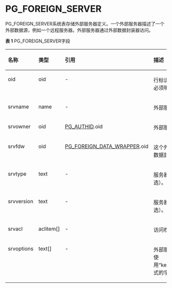# PG\_FOREIGN\_SERVER<a name="ZH-CN_TOPIC_0289900435"></a>

PG\_FOREIGN\_SERVER系统表存储外部服务器定义。一个外部服务器描述了一个外部数据源，例如一个远程服务器。外部服务器通过外部数据封装器访问。

**表 1**  PG\_FOREIGN\_SERVER字段

<a name="zh-cn_topic_0283137431_zh-cn_topic_0237122291_zh-cn_topic_0059777776_t7dd7870947be4ab68057237d5d209289"></a>
<table><thead align="left"><tr id="zh-cn_topic_0283137431_zh-cn_topic_0237122291_zh-cn_topic_0059777776_r12aa703c314242a69d4a25a37f5aa783"><th class="cellrowborder" valign="top" width="16.54%" id="mcps1.2.5.1.1"><p id="zh-cn_topic_0283137431_zh-cn_topic_0237122291_zh-cn_topic_0059777776_a0f76a581e4ff461f9658dfe25bb16fdd"><a name="zh-cn_topic_0283137431_zh-cn_topic_0237122291_zh-cn_topic_0059777776_a0f76a581e4ff461f9658dfe25bb16fdd"></a><a name="zh-cn_topic_0283137431_zh-cn_topic_0237122291_zh-cn_topic_0059777776_a0f76a581e4ff461f9658dfe25bb16fdd"></a>名称</p>
</th>
<th class="cellrowborder" valign="top" width="13.73%" id="mcps1.2.5.1.2"><p id="zh-cn_topic_0283137431_zh-cn_topic_0237122291_zh-cn_topic_0059777776_a9f2e80bb9e584871a6a71000fdbafce6"><a name="zh-cn_topic_0283137431_zh-cn_topic_0237122291_zh-cn_topic_0059777776_a9f2e80bb9e584871a6a71000fdbafce6"></a><a name="zh-cn_topic_0283137431_zh-cn_topic_0237122291_zh-cn_topic_0059777776_a9f2e80bb9e584871a6a71000fdbafce6"></a>类型</p>
</th>
<th class="cellrowborder" valign="top" width="30.259999999999998%" id="mcps1.2.5.1.3"><p id="zh-cn_topic_0283137431_zh-cn_topic_0237122291_zh-cn_topic_0059777776_a12b725cdb377406c9bc771a2f6df43aa"><a name="zh-cn_topic_0283137431_zh-cn_topic_0237122291_zh-cn_topic_0059777776_a12b725cdb377406c9bc771a2f6df43aa"></a><a name="zh-cn_topic_0283137431_zh-cn_topic_0237122291_zh-cn_topic_0059777776_a12b725cdb377406c9bc771a2f6df43aa"></a>引用</p>
</th>
<th class="cellrowborder" valign="top" width="39.47%" id="mcps1.2.5.1.4"><p id="zh-cn_topic_0283137431_zh-cn_topic_0237122291_zh-cn_topic_0059777776_ab41644a0d07d47ee865aa4c27ff1dac1"><a name="zh-cn_topic_0283137431_zh-cn_topic_0237122291_zh-cn_topic_0059777776_ab41644a0d07d47ee865aa4c27ff1dac1"></a><a name="zh-cn_topic_0283137431_zh-cn_topic_0237122291_zh-cn_topic_0059777776_ab41644a0d07d47ee865aa4c27ff1dac1"></a>描述</p>
</th>
</tr>
</thead>
<tbody><tr id="zh-cn_topic_0283137431_zh-cn_topic_0237122291_zh-cn_topic_0059777776_r5e6846928d4644cabf3c50d185a4c60a"><td class="cellrowborder" valign="top" width="16.54%" headers="mcps1.2.5.1.1 "><p id="zh-cn_topic_0283137431_zh-cn_topic_0237122291_zh-cn_topic_0059777776_a1de7ff8084654b0f90f5975670373759"><a name="zh-cn_topic_0283137431_zh-cn_topic_0237122291_zh-cn_topic_0059777776_a1de7ff8084654b0f90f5975670373759"></a><a name="zh-cn_topic_0283137431_zh-cn_topic_0237122291_zh-cn_topic_0059777776_a1de7ff8084654b0f90f5975670373759"></a>oid</p>
</td>
<td class="cellrowborder" valign="top" width="13.73%" headers="mcps1.2.5.1.2 "><p id="zh-cn_topic_0283137431_zh-cn_topic_0237122291_zh-cn_topic_0059777776_a6d16417527e5496f88d5070392f1171c"><a name="zh-cn_topic_0283137431_zh-cn_topic_0237122291_zh-cn_topic_0059777776_a6d16417527e5496f88d5070392f1171c"></a><a name="zh-cn_topic_0283137431_zh-cn_topic_0237122291_zh-cn_topic_0059777776_a6d16417527e5496f88d5070392f1171c"></a>oid</p>
</td>
<td class="cellrowborder" valign="top" width="30.259999999999998%" headers="mcps1.2.5.1.3 "><p id="zh-cn_topic_0283137431_zh-cn_topic_0237122291_zh-cn_topic_0059777776_a2da428d0761a43eaacc7ae4407ecca30"><a name="zh-cn_topic_0283137431_zh-cn_topic_0237122291_zh-cn_topic_0059777776_a2da428d0761a43eaacc7ae4407ecca30"></a><a name="zh-cn_topic_0283137431_zh-cn_topic_0237122291_zh-cn_topic_0059777776_a2da428d0761a43eaacc7ae4407ecca30"></a>-</p>
</td>
<td class="cellrowborder" valign="top" width="39.47%" headers="mcps1.2.5.1.4 "><p id="zh-cn_topic_0283137431_zh-cn_topic_0237122291_zh-cn_topic_0059777776_ae38bb377ec91471cb1a809d13033788b"><a name="zh-cn_topic_0283137431_zh-cn_topic_0237122291_zh-cn_topic_0059777776_ae38bb377ec91471cb1a809d13033788b"></a><a name="zh-cn_topic_0283137431_zh-cn_topic_0237122291_zh-cn_topic_0059777776_ae38bb377ec91471cb1a809d13033788b"></a>行标识符（隐含属性，必须明确选择）。</p>
</td>
</tr>
<tr id="zh-cn_topic_0283137431_zh-cn_topic_0237122291_zh-cn_topic_0059777776_ra0e038b36d474d0fb618671c6fa37235"><td class="cellrowborder" valign="top" width="16.54%" headers="mcps1.2.5.1.1 "><p id="zh-cn_topic_0283137431_zh-cn_topic_0237122291_zh-cn_topic_0059777776_abb387f66925745ff9b59e821c0152019"><a name="zh-cn_topic_0283137431_zh-cn_topic_0237122291_zh-cn_topic_0059777776_abb387f66925745ff9b59e821c0152019"></a><a name="zh-cn_topic_0283137431_zh-cn_topic_0237122291_zh-cn_topic_0059777776_abb387f66925745ff9b59e821c0152019"></a>srvname</p>
</td>
<td class="cellrowborder" valign="top" width="13.73%" headers="mcps1.2.5.1.2 "><p id="zh-cn_topic_0283137431_zh-cn_topic_0237122291_zh-cn_topic_0059777776_ae768768b1cde481d9cc983f5d79bbd83"><a name="zh-cn_topic_0283137431_zh-cn_topic_0237122291_zh-cn_topic_0059777776_ae768768b1cde481d9cc983f5d79bbd83"></a><a name="zh-cn_topic_0283137431_zh-cn_topic_0237122291_zh-cn_topic_0059777776_ae768768b1cde481d9cc983f5d79bbd83"></a>name</p>
</td>
<td class="cellrowborder" valign="top" width="30.259999999999998%" headers="mcps1.2.5.1.3 "><p id="zh-cn_topic_0283137431_zh-cn_topic_0237122291_zh-cn_topic_0059777776_a19bc3228bdc84320a11c06bd220b9d6e"><a name="zh-cn_topic_0283137431_zh-cn_topic_0237122291_zh-cn_topic_0059777776_a19bc3228bdc84320a11c06bd220b9d6e"></a><a name="zh-cn_topic_0283137431_zh-cn_topic_0237122291_zh-cn_topic_0059777776_a19bc3228bdc84320a11c06bd220b9d6e"></a>-</p>
</td>
<td class="cellrowborder" valign="top" width="39.47%" headers="mcps1.2.5.1.4 "><p id="zh-cn_topic_0283137431_zh-cn_topic_0237122291_zh-cn_topic_0059777776_a67c140fa8e6f4876b38523d1f55f3d53"><a name="zh-cn_topic_0283137431_zh-cn_topic_0237122291_zh-cn_topic_0059777776_a67c140fa8e6f4876b38523d1f55f3d53"></a><a name="zh-cn_topic_0283137431_zh-cn_topic_0237122291_zh-cn_topic_0059777776_a67c140fa8e6f4876b38523d1f55f3d53"></a>外部服务器名。</p>
</td>
</tr>
<tr id="zh-cn_topic_0283137431_zh-cn_topic_0237122291_zh-cn_topic_0059777776_r298825dbdf3545e988bab79538becbe9"><td class="cellrowborder" valign="top" width="16.54%" headers="mcps1.2.5.1.1 "><p id="zh-cn_topic_0283137431_zh-cn_topic_0237122291_zh-cn_topic_0059777776_a7ca3ae689a7343b0bc24013ed2678df9"><a name="zh-cn_topic_0283137431_zh-cn_topic_0237122291_zh-cn_topic_0059777776_a7ca3ae689a7343b0bc24013ed2678df9"></a><a name="zh-cn_topic_0283137431_zh-cn_topic_0237122291_zh-cn_topic_0059777776_a7ca3ae689a7343b0bc24013ed2678df9"></a>srvowner</p>
</td>
<td class="cellrowborder" valign="top" width="13.73%" headers="mcps1.2.5.1.2 "><p id="zh-cn_topic_0283137431_zh-cn_topic_0237122291_zh-cn_topic_0059777776_a72a201da7d44473bac900fcfba60073c"><a name="zh-cn_topic_0283137431_zh-cn_topic_0237122291_zh-cn_topic_0059777776_a72a201da7d44473bac900fcfba60073c"></a><a name="zh-cn_topic_0283137431_zh-cn_topic_0237122291_zh-cn_topic_0059777776_a72a201da7d44473bac900fcfba60073c"></a>oid</p>
</td>
<td class="cellrowborder" valign="top" width="30.259999999999998%" headers="mcps1.2.5.1.3 "><p id="zh-cn_topic_0283137431_zh-cn_topic_0237122291_zh-cn_topic_0059777776_a2932189b71384d688806dcdd2b699be4"><a name="zh-cn_topic_0283137431_zh-cn_topic_0237122291_zh-cn_topic_0059777776_a2932189b71384d688806dcdd2b699be4"></a><a name="zh-cn_topic_0283137431_zh-cn_topic_0237122291_zh-cn_topic_0059777776_a2932189b71384d688806dcdd2b699be4"></a><a href="PG_AUTHID.md">PG_AUTHID</a>.oid</p>
</td>
<td class="cellrowborder" valign="top" width="39.47%" headers="mcps1.2.5.1.4 "><p id="zh-cn_topic_0283137431_zh-cn_topic_0237122291_zh-cn_topic_0059777776_a82c86a7c93344941b97a89389082caf9"><a name="zh-cn_topic_0283137431_zh-cn_topic_0237122291_zh-cn_topic_0059777776_a82c86a7c93344941b97a89389082caf9"></a><a name="zh-cn_topic_0283137431_zh-cn_topic_0237122291_zh-cn_topic_0059777776_a82c86a7c93344941b97a89389082caf9"></a>外部服务器的所有者。</p>
</td>
</tr>
<tr id="zh-cn_topic_0283137431_zh-cn_topic_0237122291_zh-cn_topic_0059777776_rf1cd0e9f136646538a7e9be8955df26b"><td class="cellrowborder" valign="top" width="16.54%" headers="mcps1.2.5.1.1 "><p id="zh-cn_topic_0283137431_zh-cn_topic_0237122291_zh-cn_topic_0059777776_ad5d4f99b51d14e3d99a738830a9ec10d"><a name="zh-cn_topic_0283137431_zh-cn_topic_0237122291_zh-cn_topic_0059777776_ad5d4f99b51d14e3d99a738830a9ec10d"></a><a name="zh-cn_topic_0283137431_zh-cn_topic_0237122291_zh-cn_topic_0059777776_ad5d4f99b51d14e3d99a738830a9ec10d"></a>srvfdw</p>
</td>
<td class="cellrowborder" valign="top" width="13.73%" headers="mcps1.2.5.1.2 "><p id="zh-cn_topic_0283137431_zh-cn_topic_0237122291_zh-cn_topic_0059777776_ac3b2143fa4d04a65886e8cb13f7ce7d1"><a name="zh-cn_topic_0283137431_zh-cn_topic_0237122291_zh-cn_topic_0059777776_ac3b2143fa4d04a65886e8cb13f7ce7d1"></a><a name="zh-cn_topic_0283137431_zh-cn_topic_0237122291_zh-cn_topic_0059777776_ac3b2143fa4d04a65886e8cb13f7ce7d1"></a>oid</p>
</td>
<td class="cellrowborder" valign="top" width="30.259999999999998%" headers="mcps1.2.5.1.3 "><p id="zh-cn_topic_0283137431_zh-cn_topic_0237122291_zh-cn_topic_0059777776_a522cb29c43e3492f84eee1d59daa4ed0"><a name="zh-cn_topic_0283137431_zh-cn_topic_0237122291_zh-cn_topic_0059777776_a522cb29c43e3492f84eee1d59daa4ed0"></a><a name="zh-cn_topic_0283137431_zh-cn_topic_0237122291_zh-cn_topic_0059777776_a522cb29c43e3492f84eee1d59daa4ed0"></a><a href="PG_FOREIGN_DATA_WRAPPER.md">PG_FOREIGN_DATA_WRAPPER</a>.oid</p>
</td>
<td class="cellrowborder" valign="top" width="39.47%" headers="mcps1.2.5.1.4 "><p id="zh-cn_topic_0283137431_zh-cn_topic_0237122291_zh-cn_topic_0059777776_adcae2bfa215743998cbb377ed1e93be2"><a name="zh-cn_topic_0283137431_zh-cn_topic_0237122291_zh-cn_topic_0059777776_adcae2bfa215743998cbb377ed1e93be2"></a><a name="zh-cn_topic_0283137431_zh-cn_topic_0237122291_zh-cn_topic_0059777776_adcae2bfa215743998cbb377ed1e93be2"></a>这个外部服务器的外部数据封装器的OID。</p>
</td>
</tr>
<tr id="zh-cn_topic_0283137431_zh-cn_topic_0237122291_zh-cn_topic_0059777776_r772ed85099fb49a2b5278803bb95da06"><td class="cellrowborder" valign="top" width="16.54%" headers="mcps1.2.5.1.1 "><p id="zh-cn_topic_0283137431_zh-cn_topic_0237122291_zh-cn_topic_0059777776_aced0633aacbe4887af716a068a6c8adf"><a name="zh-cn_topic_0283137431_zh-cn_topic_0237122291_zh-cn_topic_0059777776_aced0633aacbe4887af716a068a6c8adf"></a><a name="zh-cn_topic_0283137431_zh-cn_topic_0237122291_zh-cn_topic_0059777776_aced0633aacbe4887af716a068a6c8adf"></a>srvtype</p>
</td>
<td class="cellrowborder" valign="top" width="13.73%" headers="mcps1.2.5.1.2 "><p id="zh-cn_topic_0283137431_zh-cn_topic_0237122291_zh-cn_topic_0059777776_a7d97fd906606440f8e5ffaac129c7a6c"><a name="zh-cn_topic_0283137431_zh-cn_topic_0237122291_zh-cn_topic_0059777776_a7d97fd906606440f8e5ffaac129c7a6c"></a><a name="zh-cn_topic_0283137431_zh-cn_topic_0237122291_zh-cn_topic_0059777776_a7d97fd906606440f8e5ffaac129c7a6c"></a>text</p>
</td>
<td class="cellrowborder" valign="top" width="30.259999999999998%" headers="mcps1.2.5.1.3 "><p id="zh-cn_topic_0283137431_zh-cn_topic_0237122291_zh-cn_topic_0059777776_af438adccb99747fa98676680a79ae339"><a name="zh-cn_topic_0283137431_zh-cn_topic_0237122291_zh-cn_topic_0059777776_af438adccb99747fa98676680a79ae339"></a><a name="zh-cn_topic_0283137431_zh-cn_topic_0237122291_zh-cn_topic_0059777776_af438adccb99747fa98676680a79ae339"></a>-</p>
</td>
<td class="cellrowborder" valign="top" width="39.47%" headers="mcps1.2.5.1.4 "><p id="zh-cn_topic_0283137431_zh-cn_topic_0237122291_zh-cn_topic_0059777776_af4495c7b2c704596a7bc99b152004bf2"><a name="zh-cn_topic_0283137431_zh-cn_topic_0237122291_zh-cn_topic_0059777776_af4495c7b2c704596a7bc99b152004bf2"></a><a name="zh-cn_topic_0283137431_zh-cn_topic_0237122291_zh-cn_topic_0059777776_af4495c7b2c704596a7bc99b152004bf2"></a>服务器的类型（可选）。</p>
</td>
</tr>
<tr id="zh-cn_topic_0283137431_zh-cn_topic_0237122291_zh-cn_topic_0059777776_r9ef26ba8e94049acb75e08cc97edb44a"><td class="cellrowborder" valign="top" width="16.54%" headers="mcps1.2.5.1.1 "><p id="zh-cn_topic_0283137431_zh-cn_topic_0237122291_zh-cn_topic_0059777776_a13cb2b7fe7aa41208be61450a73947a6"><a name="zh-cn_topic_0283137431_zh-cn_topic_0237122291_zh-cn_topic_0059777776_a13cb2b7fe7aa41208be61450a73947a6"></a><a name="zh-cn_topic_0283137431_zh-cn_topic_0237122291_zh-cn_topic_0059777776_a13cb2b7fe7aa41208be61450a73947a6"></a>srvversion</p>
</td>
<td class="cellrowborder" valign="top" width="13.73%" headers="mcps1.2.5.1.2 "><p id="zh-cn_topic_0283137431_zh-cn_topic_0237122291_zh-cn_topic_0059777776_a6f0f38d9a430491d8edb06198185042a"><a name="zh-cn_topic_0283137431_zh-cn_topic_0237122291_zh-cn_topic_0059777776_a6f0f38d9a430491d8edb06198185042a"></a><a name="zh-cn_topic_0283137431_zh-cn_topic_0237122291_zh-cn_topic_0059777776_a6f0f38d9a430491d8edb06198185042a"></a>text</p>
</td>
<td class="cellrowborder" valign="top" width="30.259999999999998%" headers="mcps1.2.5.1.3 "><p id="zh-cn_topic_0283137431_zh-cn_topic_0237122291_zh-cn_topic_0059777776_ab086bff2247e4c2ea1772875706e6765"><a name="zh-cn_topic_0283137431_zh-cn_topic_0237122291_zh-cn_topic_0059777776_ab086bff2247e4c2ea1772875706e6765"></a><a name="zh-cn_topic_0283137431_zh-cn_topic_0237122291_zh-cn_topic_0059777776_ab086bff2247e4c2ea1772875706e6765"></a>-</p>
</td>
<td class="cellrowborder" valign="top" width="39.47%" headers="mcps1.2.5.1.4 "><p id="zh-cn_topic_0283137431_zh-cn_topic_0237122291_zh-cn_topic_0059777776_a142493de9aa54b08b799f1a5c6daef87"><a name="zh-cn_topic_0283137431_zh-cn_topic_0237122291_zh-cn_topic_0059777776_a142493de9aa54b08b799f1a5c6daef87"></a><a name="zh-cn_topic_0283137431_zh-cn_topic_0237122291_zh-cn_topic_0059777776_a142493de9aa54b08b799f1a5c6daef87"></a>服务器的版本（可选）。</p>
</td>
</tr>
<tr id="zh-cn_topic_0283137431_zh-cn_topic_0237122291_zh-cn_topic_0059777776_r9abaf6402c3d47a3a386713657dc2181"><td class="cellrowborder" valign="top" width="16.54%" headers="mcps1.2.5.1.1 "><p id="zh-cn_topic_0283137431_zh-cn_topic_0237122291_zh-cn_topic_0059777776_a37c105ac576a4bfebe4b226984a2e53e"><a name="zh-cn_topic_0283137431_zh-cn_topic_0237122291_zh-cn_topic_0059777776_a37c105ac576a4bfebe4b226984a2e53e"></a><a name="zh-cn_topic_0283137431_zh-cn_topic_0237122291_zh-cn_topic_0059777776_a37c105ac576a4bfebe4b226984a2e53e"></a>srvacl</p>
</td>
<td class="cellrowborder" valign="top" width="13.73%" headers="mcps1.2.5.1.2 "><p id="zh-cn_topic_0283137431_zh-cn_topic_0237122291_zh-cn_topic_0059777776_a193bd70064764c5085c008bdb0fe521a"><a name="zh-cn_topic_0283137431_zh-cn_topic_0237122291_zh-cn_topic_0059777776_a193bd70064764c5085c008bdb0fe521a"></a><a name="zh-cn_topic_0283137431_zh-cn_topic_0237122291_zh-cn_topic_0059777776_a193bd70064764c5085c008bdb0fe521a"></a>aclitem[]</p>
</td>
<td class="cellrowborder" valign="top" width="30.259999999999998%" headers="mcps1.2.5.1.3 "><p id="zh-cn_topic_0283137431_zh-cn_topic_0237122291_zh-cn_topic_0059777776_ac9a8d56851e645e19eee3bb031a7c7c6"><a name="zh-cn_topic_0283137431_zh-cn_topic_0237122291_zh-cn_topic_0059777776_ac9a8d56851e645e19eee3bb031a7c7c6"></a><a name="zh-cn_topic_0283137431_zh-cn_topic_0237122291_zh-cn_topic_0059777776_ac9a8d56851e645e19eee3bb031a7c7c6"></a>-</p>
</td>
<td class="cellrowborder" valign="top" width="39.47%" headers="mcps1.2.5.1.4 "><p id="zh-cn_topic_0283137431_zh-cn_topic_0237122291_zh-cn_topic_0059777776_a725e42ab13f640e58d81b847da0df65d"><a name="zh-cn_topic_0283137431_zh-cn_topic_0237122291_zh-cn_topic_0059777776_a725e42ab13f640e58d81b847da0df65d"></a><a name="zh-cn_topic_0283137431_zh-cn_topic_0237122291_zh-cn_topic_0059777776_a725e42ab13f640e58d81b847da0df65d"></a>访问权限。</p>
</td>
</tr>
<tr id="zh-cn_topic_0283137431_zh-cn_topic_0237122291_zh-cn_topic_0059777776_r3f830715d7d04e708d93a756c73e68dd"><td class="cellrowborder" valign="top" width="16.54%" headers="mcps1.2.5.1.1 "><p id="zh-cn_topic_0283137431_zh-cn_topic_0237122291_zh-cn_topic_0059777776_aa7610b0ea465443ca4d3b834876b5a0c"><a name="zh-cn_topic_0283137431_zh-cn_topic_0237122291_zh-cn_topic_0059777776_aa7610b0ea465443ca4d3b834876b5a0c"></a><a name="zh-cn_topic_0283137431_zh-cn_topic_0237122291_zh-cn_topic_0059777776_aa7610b0ea465443ca4d3b834876b5a0c"></a>srvoptions</p>
</td>
<td class="cellrowborder" valign="top" width="13.73%" headers="mcps1.2.5.1.2 "><p id="zh-cn_topic_0283137431_zh-cn_topic_0237122291_zh-cn_topic_0059777776_a86d2379080604a4e88c3eb4dbec70116"><a name="zh-cn_topic_0283137431_zh-cn_topic_0237122291_zh-cn_topic_0059777776_a86d2379080604a4e88c3eb4dbec70116"></a><a name="zh-cn_topic_0283137431_zh-cn_topic_0237122291_zh-cn_topic_0059777776_a86d2379080604a4e88c3eb4dbec70116"></a>text[]</p>
</td>
<td class="cellrowborder" valign="top" width="30.259999999999998%" headers="mcps1.2.5.1.3 "><p id="zh-cn_topic_0283137431_zh-cn_topic_0237122291_zh-cn_topic_0059777776_a9b73f2301434405a8da00fbddad1631c"><a name="zh-cn_topic_0283137431_zh-cn_topic_0237122291_zh-cn_topic_0059777776_a9b73f2301434405a8da00fbddad1631c"></a><a name="zh-cn_topic_0283137431_zh-cn_topic_0237122291_zh-cn_topic_0059777776_a9b73f2301434405a8da00fbddad1631c"></a>-</p>
</td>
<td class="cellrowborder" valign="top" width="39.47%" headers="mcps1.2.5.1.4 "><p id="zh-cn_topic_0283137431_zh-cn_topic_0237122291_zh-cn_topic_0059777776_acdbc9bc23a2149c7a9a58e0b99eaf618"><a name="zh-cn_topic_0283137431_zh-cn_topic_0237122291_zh-cn_topic_0059777776_acdbc9bc23a2149c7a9a58e0b99eaf618"></a><a name="zh-cn_topic_0283137431_zh-cn_topic_0237122291_zh-cn_topic_0059777776_acdbc9bc23a2149c7a9a58e0b99eaf618"></a>外部服务器指定选项，使用“keyword=value”格式的字符串。</p>
</td>
</tr>
</tbody>
</table>

